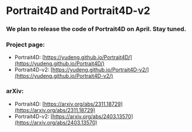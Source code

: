 # Portrait4D and Portrait4D-v2

### We plan to release the code of Portrait4D on April. Stay tuned.

### Project page: 

- Portrait4D: [https://yudeng.github.io/Portrait4D/](https://yudeng.github.io/Portrait4D/) 
- Portrait4D-v2: [https://yudeng.github.io/Portrait4D-v2/](https://yudeng.github.io/Portrait4D-v2/)

### arXiv: 

- Portrait4D: [https://arxiv.org/abs/2311.18729](https://arxiv.org/abs/2311.18729)
- Portrait4D-v2: [https://arxiv.org/abs/2403.13570](https://arxiv.org/abs/2403.13570)


